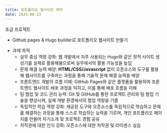 ```yaml
---
title: 포트폴리오 웹사이트 제작
date: 2025-06-23 
---
```


초급 프로젝트
  - Github pages & Hugo builder로 포트폴리오 웹사이트 만들기

<!--more-->

- 과제 목적
  - 실무 중심 역량 강화: 웹 개발에서 자주 사용되는 Hugo와 같은 정적 사이트 생성기를 실제로 활용해봄으로써 실무에서의 활용 가능성을 높임
  - 문제 해결 능력 배양: **HTML/CSS/Javascript** 없이 오픈소스와 도구를 활용해 웹사이트를 구축하는 과정을 통해 기술적 문제 해결 능력을 배양
  - 프론트엔드 개발의 흐름 이해: GitHub Pages와 같은 플랫폼을 활용하여 프론트엔드 웹사이트 배포 과정을 익히고, 이를 통해 배포 흐름을 이해
  - 팀 협업 및 코드 관리 능력: Git 및 GitHub를 통한 프로젝트 관리와 팀 협업 기술을 향상시켜, 실제 개발 환경에서의 협업 역량을 기름
  - 독립적인 학습 역량 강화: 제공된 도구와 오픈소스를 독립적으로 학습하고 문제를 해결하는 과정을 통해 스스로 학습하는 능력을 기르며, 개인 포트폴리오 페이지를 만들어 자기소개 및 프로젝트 경험 공유
  - 저작권에 대한 인식 강화: 오픈소스에 대한 저작권 및 라이센스 실습
